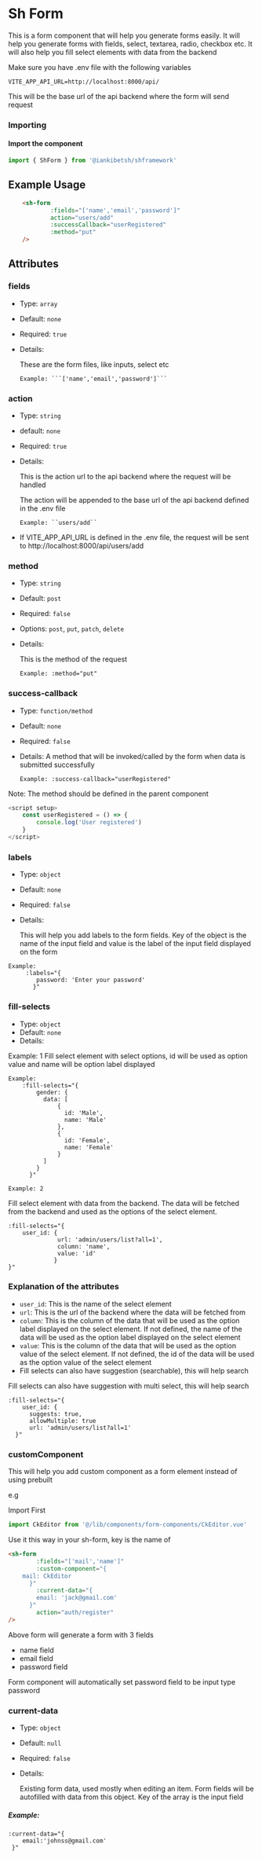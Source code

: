 # Sh Form
This is a form component that will help you generate forms easily. 
It will help you generate forms with fields, select, textarea, radio, checkbox etc. 
It will also help you fill select elements with data from the backend

Make sure you have .env file with the following variables
```
VITE_APP_API_URL=http://localhost:8000/api/
```
This will be the base url of the api backend where the form will send request 


### Importing

#### Import the component
```javascript
import { ShForm } from '@iankibetsh/shframework'
```

## Example Usage

```html
    <sh-form
            :fields="['name','email','password']"
            action="users/add"
            :successCallback="userRegistered"
            :method="put"
    />
```
## Attributes

### fields
- Type: `array`
- Default: `none`
- Required: `true`
- Details:
  
    These are the form files, like inputs, select etc
 
      Example: ```['name','email','password']```

### action
- Type: ``string``
- default: ``none``
- Required: ``true``
- Details: 

    This is the action url to the api backend where the request will be handled
    
    The action will be appended to the base url of the api backend defined in the .env file

      Example: ``users/add``
- If VITE_APP_API_URL is defined in the .env file, the request will be sent to http://localhost:8000/api/users/add

### method
- Type: ``string``
- Default: ``post``
- Required: ``false``
- Options: ``post``, ``put``, ``patch``, ``delete``
- Details:
  
    This is the method of the request

      Example: :method="put"

### success-callback
- Type: ``function/method``
- Default: ``none``
- Required: ``false``
- Details:
  A method that will be invoked/called by the form when data is submitted successfully

      Example: :success-callback="userRegistered"
Note: The method should be defined in the parent component
```javascript
<script setup>
    const userRegistered = () => {
        console.log('User registered')
    }
</script>
```

### labels
- Type: ``object``
- Default: ``none``
- Required: ``false``
- Details: 

    This will help you add labels to the form fields. Key of the object is the name of the input field and value is the label of the input field displayed on the form 
```
Example:
     :labels="{
        password: 'Enter your password'
       }"
```

### fill-selects
- Type: ``object``
- Default: ``none``
- Details: 
  
Example: 1
    Fill select element with select options, id will be used as option value and name will be option label displayed
```
Example:
    :fill-selects="{
        gender: {
          data: [
              {
                id: 'Male',
                name: 'Male'
              },
              {
                id: 'Female',
                name: 'Female'
              }
          ]
        }
      }"
``` 
    Example: 2
Fill select element with data from the backend. The data will be fetched from the backend and used as the options of the select element. 
```
:fill-selects="{
    user_id: {
              url: 'admin/users/list?all=1',
              column: 'name',
              value: 'id'
             }
}"
```
### Explanation of the attributes
- `user_id`: This is the name of the select element
- `url`: This is the url of the backend where the data will be fetched from 
- `column`: This is the column of the data that will be used as the option label displayed on the select element. If not defined, the name of the data will be used as the option label displayed on the select element
- `value`: This is the column of the data that will be used as the option value of the select element. If not defined, the id of the data will be used as the option value of the select element
- Fill selects can also have suggestion (searchable), this will help search 

Fill selects can also have suggestion with multi select, this will help search
```
:fill-selects="{
    user_id: {
      suggests: true,
      allowMultiple: true
      url: 'admin/users/list?all=1'
  }"
```

### customComponent
This will help you add custom component as a form element instead
of using prebuilt

e.g

Import First
```javascript
import CkEditor from '@/lib/components/form-components/CkEditor.vue'
```

Use it this way in your sh-form, key is the name of 

```html
<sh-form
        :fields="['mail','name']"
        :custom-component="{
    mail: CkEditor
      }"
        :current-data="{
        email: 'jack@gmail.com'
      }"
        action="auth/register"
/>
```
Above form will generate a form with 3 fields

- name field
- email field
- password field

Form component will automatically set password field to be input type password


### current-data
- Type: ``object``
- Default: ``null``
- Required: ``false``
- Details:

  Existing form data, used mostly when editing an item. Form fields will be
  autofilled with data from this object. Key of the array is the input field
##### Example:
  ```
  :current-data="{
      email:'johnss@gmail.com'
   }"
```


